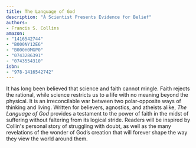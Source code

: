 ```yaml
---
title: The Language of God
description: "A Scientist Presents Evidence for Belief"
authors:
- Francis S. Collins
amazon:
- "1416542744"
- "B000NY12E6"
- "B000H0MGP0"
- "0743286391"
- "0743554310"
isbn:
- "978-1416542742"
---
```

It has long been believed that science and faith cannot mingle. Faith rejects the rational, while science restricts us to a life with no meaning beyond the physical. It is an irreconcilable war between two polar-opposite ways of thinking and living. Written for believers, agnostics, and atheists alike, _The Language of God_ provides a testament to the power of faith in the midst of suffering without faltering from its logical stride. Readers will be inspired by Collin's personal story of struggling with doubt, as well as the many revelations of the wonder of God’s creation that will forever shape the way they view the world around them.

